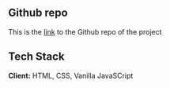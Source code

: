 



## Github repo

This is the [link](https://github.com/SarahMaee/Llave) to the Github repo of the project



## Tech Stack

**Client:** HTML, CSS, Vanilla JavaSCript


